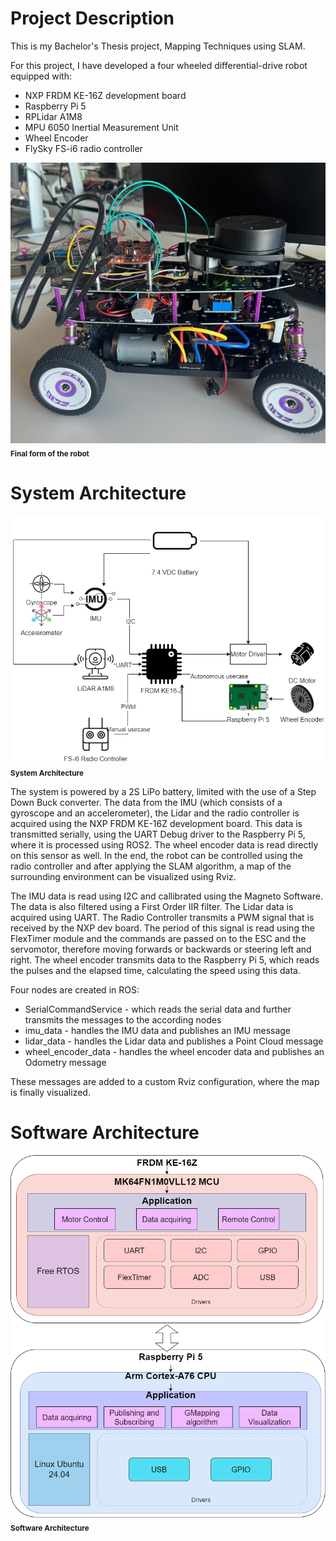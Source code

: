 # Project Description
This is my Bachelor's Thesis project, Mapping Techniques using SLAM.

For this project, I have developed a four wheeled differential-drive robot equipped with:
- NXP FRDM KE-16Z development board
- Raspberry Pi 5
- RPLidar A1M8
- MPU 6050 Inertial Measurement Unit
- Wheel Encoder
- FlySky FS-i6 radio controller

<img src="imgs/robot.jpg" alt="Final form of the robot"/><br />
<sub><b>Final form of the robot</b></sub></a>

# System Architecture
<img src="imgs/system_architecture.png" alt="System Architecture"/><br />
<sub><b>System Architecture</b></sub></a>

The system is powered by a 2S LiPo battery, limited with the use of a Step Down Buck converter. 
The data from the IMU (which consists of a gyroscope and an accelerometer), the Lidar and the radio controller is acquired using the NXP FRDM KE-16Z development board. This data is transmitted serially, using the UART Debug driver to the Raspberry Pi 5, where it is processed using ROS2. The wheel encoder data is read directly on this sensor as well. 
In the end, the robot can be controlled using the radio controller and after applying the SLAM algorithm, a map of the surrounding environment can be visualized using Rviz.

The IMU data is read using I2C and callibrated using the Magneto Software. The data is also filtered using a First Order IIR filter.
The Lidar data is acquired using UART.
The Radio Controller transmits a PWM signal that is received by the NXP dev board. The period of this signal is read using the FlexTimer module and the commands are passed on to the ESC and the servomotor, therefore moving forwards or backwards or steering left and right.
The wheel encoder transmits data to the Raspberry Pi 5, which reads the pulses and the elapsed time, calculating the speed using this data.

Four nodes are created in ROS: 
- SerialCommandService - which reads the serial data and further transmits the messages to the according nodes
- imu_data - handles the IMU data and publishes an IMU message
- lidar_data - handles the Lidar data and publishes a Point Cloud message
- wheel_encoder_data - handles the wheel encoder data and publishes an Odometry message

These messages are added to a custom Rviz configuration, where the map is finally visualized.

# Software Architecture
<img src="imgs/software_architecture.png" alt="Software Architecture"/><br />
<sub><b>Software Architecture</b></sub></a>
